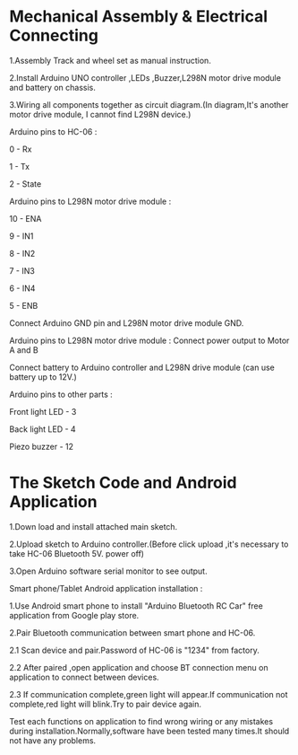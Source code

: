 # Mechanical Assembly & Electrical Connecting

1.Assembly Track and wheel set as manual instruction.

2.Install Arduino UNO controller ,LEDs ,Buzzer,L298N motor drive module and battery on chassis.

3.Wiring all components together as circuit diagram.(In diagram,It's another motor drive module, I cannot find L298N device.)

Arduino pins to HC-06 :

0 - Rx

1 - Tx

2 - State

Arduino pins to L298N motor drive module :

10 - ENA

9 - IN1

8 - IN2

7 - IN3

6 - IN4

5 - ENB

Connect Arduino GND pin and L298N motor drive module GND.

Arduino pins to L298N motor drive module :
Connect power output to Motor A and B

Connect battery to Arduino controller and L298N drive module (can use battery up to 12V.)

Arduino pins to other parts :

Front light LED - 3

Back light LED - 4

Piezo buzzer - 12

# The Sketch Code and Android Application


1.Down load and install attached main sketch.

2.Upload sketch to Arduino controller.(Before click upload ,it's necessary to take HC-06 Bluetooth 5V. power off)

3.Open Arduino software serial monitor to see output.

Smart phone/Tablet Android application installation :

1.Use Android smart phone to install "Arduino Bluetooth RC Car" free application from Google play store.

2.Pair Bluetooth communication between smart phone and HC-06.

2.1 Scan device and pair.Password of HC-06 is "1234" from factory.

2.2 After paired ,open application and choose BT connection menu on application to connect between devices.

2.3 If communication complete,green light will appear.If communication not complete,red light will blink.Try to pair device again.

Test each functions on application to find wrong wiring or any mistakes during installation.Normally,software have been tested many times.It should not have any problems.
